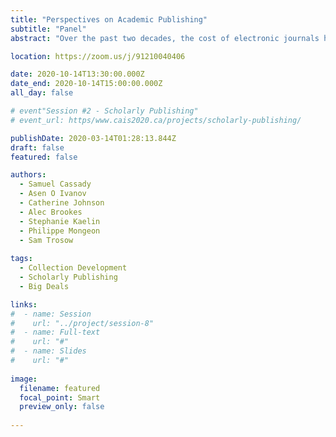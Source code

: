 ```yaml
---
title: "Perspectives on Academic Publishing"
subtitle: "Panel"
abstract: "Over the past two decades, the cost of electronic journals has continually grown to the point that many academic libraries today find it financially unsustainable. This has made it necessary for librarians to begin cancelling major journal subscription packages, known colloquially as big deal packages. The cancellation of big deal packages is complex, and at present, poorly understood practice revolving around the analysis of a range of quantitative and qualitative data. Moreover, it also has a distinct micro-political dimension as it involves reconciling the, at times, conflicting interests of faculty, students, librarians, and publishers. This panel seeks to initiate a dialogue between a diverse group of stakeholders with interests in this issue. It is expected that this dialogue will increase awareness of the complexity involved in managing the size, scope, and cost of big deal subscription packages and will give voice to multiple perspectives on the issue. As such, it is hoped that the panel will contribute to finding common ground from which we can collectively begin thinking about how the symbiotic relationship between academic libraries and publishers can be reinvented."

location: https://zoom.us/j/91210040406

date: 2020-10-14T13:30:00.000Z
date_end: 2020-10-14T15:00:00.000Z
all_day: false

# event"Session #2 - Scholarly Publishing"
# event_url: https/www.cais2020.ca/projects/scholarly-publishing/

publishDate: 2020-03-14T01:28:13.844Z
draft: false
featured: false

authors:
  - Samuel Cassady
  - Asen O Ivanov
  - Catherine Johnson
  - Alec Brookes
  - Stephanie Kaelin
  - Philippe Mongeon
  - Sam Trosow
  
tags:
  - Collection Development
  - Scholarly Publishing
  - Big Deals

links:
#  - name: Session
#    url: "../project/session-8"
#  - name: Full-text
#    url: "#"
#  - name: Slides
#    url: "#"
  
image:
  filename: featured
  focal_point: Smart
  preview_only: false
  
---
```



